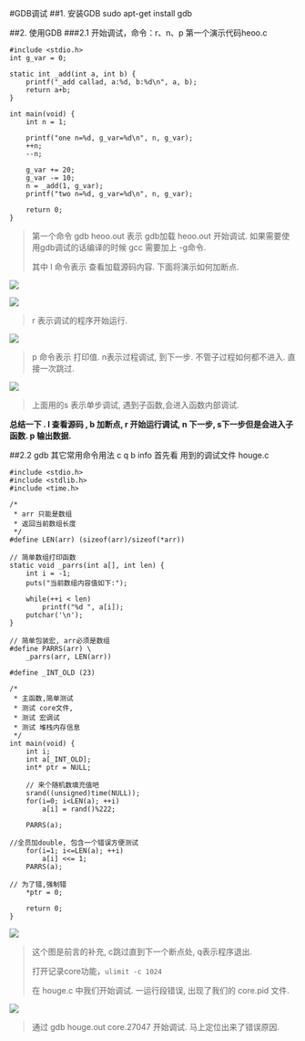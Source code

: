 #GDB调试
##1. 安装GDB
    sudo apt-get install gdb
    
##2. 使用GDB
###2.1 开始调试，命令：r、n、p
第一个演示代码heoo.c

  	#include <stdio.h>
	int g_var = 0;

	static int _add(int a, int b) {
    	printf("_add callad, a:%d, b:%d\n", a, b);
    	return a+b;
	}

	int main(void) {
	    int n = 1;
	    
	    printf("one n=%d, g_var=%d\n", n, g_var);
	    ++n;
	    --n;
	    
	    g_var += 20;
	    g_var -= 10;
	    n = _add(1, g_var);
	    printf("two n=%d, g_var=%d\n", n, g_var);
	    
	    return 0;
	}

> 第一个命令 gdb heoo.out 表示 gdb加载 heoo.out 开始调试. 如果需要使用gdb调试的话编译的时候 gcc 需要加上 -g命令.
> 
> 其中 l 命令表示 查看加载源码内容. 下面将演示如何加断点.

![](https://i.imgur.com/MU8nzOy.png)

![](https://i.imgur.com/41nepqf.png)

> r 表示调试的程序开始运行.

![](https://i.imgur.com/BMBZDiK.png)


> p 命令表示 打印值. n表示过程调试, 到下一步. 不管子过程如何都不进入. 直接一次跳过.

![](https://i.imgur.com/ZcytiHt.png)

> 上面用的s 表示单步调试, 遇到子函数,会进入函数内部调试.

**总结一下 . l 查看源码 , b 加断点, r 开始运行调试, n 下一步, s下一步但是会进入子函数. p 输出数据.**

##2.2 gdb 其它常用命令用法 c q b info
首先看 用到的调试文件 houge.c

    #include <stdio.h>
    #include <stdlib.h>
    #include <time.h>
    
    /*
     * arr 只能是数组
     * 返回当前数组长度
     */
    #define LEN(arr) (sizeof(arr)/sizeof(*arr))
    
    // 简单数组打印函数
    static void _parrs(int a[], int len) {
    	int i = -1;
    	puts("当前数组内容值如下:");
    
    	while(++i < len) 
    		printf("%d ", a[i]);
    	putchar('\n');
    }
    
    // 简单包装宏, arr必须是数组
    #define PARRS(arr) \
    	_parrs(arr, LEN(arr))
    
    #define _INT_OLD (23)
    
    /*
     * 主函数,简单测试
     * 测试 core文件, 
     * 测试 宏调试
     * 测试 堆栈内存信息
     */
    int main(void) {
    	int i;
    	int a[_INT_OLD];
    	int* ptr = NULL;
    
    	// 来个随机数填充值吧
    	srand((unsigned)time(NULL));
   	 	for(i=0; i<LEN(a); ++i)
    		a[i] = rand()%222;
    
    	PARRS(a);
    
    //全员加double, 包含一个错误方便测试
    	for(i=1; i<=LEN(a); ++i)
    		a[i] <<= 1;
    	PARRS(a);
    
    // 为了错,强制错
    	*ptr = 0;
    
    	return 0;
	}
    
![](https://i.imgur.com/IvxRxIA.png)

> 这个图是前言的补充, c跳过直到下一个断点处, q表示程序退出.
> 
> 打开记录core功能，`ulimit -c 1024`
> 
> 在 houge.c 中我们开始调试. 一运行段错误, 出现了我们的 core.pid 文件.

![](https://i.imgur.com/YNeE2AG.png)

> 通过 gdb houge.out core.27047 开始调试. 马上定位出来了错误原因.

